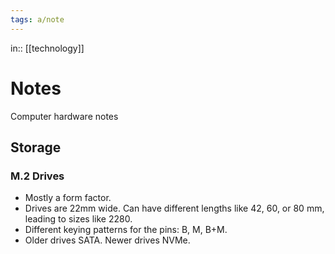 ```yaml
---
tags: a/note
---
```

in:: [[technology]]

# Notes
Computer hardware notes

## Storage
### M.2 Drives
* Mostly a form factor.
* Drives are 22mm wide. Can have different lengths like 42, 60, or 80 mm, leading to sizes like 2280.
* Different keying patterns for the pins: B, M, B+M.
* Older drives SATA. Newer drives NVMe.
